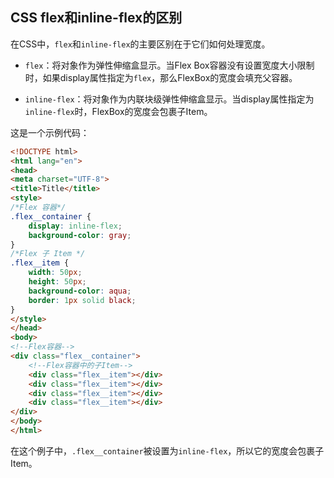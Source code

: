 ## CSS flex和inline-flex的区别

在CSS中，`flex`和`inline-flex`的主要区别在于它们如何处理宽度。

- `flex`：将对象作为弹性伸缩盒显示。当Flex Box容器没有设置宽度大小限制时，如果display属性指定为`flex`，那么FlexBox的宽度会填充父容器。

- `inline-flex`：将对象作为内联块级弹性伸缩盒显示。当display属性指定为`inline-flex`时，FlexBox的宽度会包裹子Item。

这是一个示例代码：
```html
<!DOCTYPE html>
<html lang="en">
<head>
<meta charset="UTF-8">
<title>Title</title>
<style>
/*Flex 容器*/
.flex__container {
    display: inline-flex;
    background-color: gray;
}
/*Flex 子 Item */
.flex__item {
    width: 50px;
    height: 50px;
    background-color: aqua;
    border: 1px solid black;
}
</style>
</head>
<body>
<!--Flex容器-->
<div class="flex__container">
    <!--Flex容器中的子Item-->
    <div class="flex__item"></div>
    <div class="flex__item"></div>
    <div class="flex__item"></div>
    <div class="flex__item"></div>
</div>
</body>
</html>
```
在这个例子中，`.flex__container`被设置为`inline-flex`，所以它的宽度会包裹子Item。
